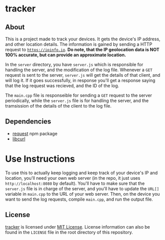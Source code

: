 # tracker

## About
This is a project made to track your devices. It gets the device's IP address, and other location details.
The information is gained by sending a HTTP request to [`https://ipinfo.io`](https://ipinfo.io).
**Do note, that the IP geolocation data is NOT 100% accurate, but can provide an approximate location.**

In the `server` directory, you have `server.js` which is responsible for handling the server, and the modification of the log file.
Whenever a `GET` request is sent to the server, `server.js` will get the details of that client, and will log it.
If it goes successfully, in response you'll get a response saying that the log request was recieved, and the ID of the log.

The `main.cpp` file is responseible for sending a `GET` request to the server periodically, while the `server.js` file is for handling the server, and the tramsission of the details of the client to the log file.

## Dependencies
- [request](https://www.npmjs.com/package/request) npm package
- [libcurl](https://curl.se/libcurl/)

# Use Instructions
To use this to actually keep logging and keep track of your device's IP and location, you'll need your own web server (in the repo, it just uses `http://localhost:8080` by default). You'll have to make sure that the `server.js` file is in charge of the server, and you'll have to update the `URL[]` variable in `main.cpp` to the URL of your web server. Then, on the device you want to send the log requests, compile `main.cpp`, and run the output file.

## License
[tracker](https://github.com/johnmanjohnston/tracker) is licensed under [MIT License](https://opensource.org/licenses/MIT).
License information can also be found in the `LICENSE` file in the root directory of this repository.
